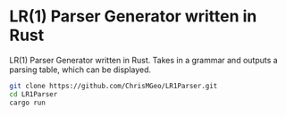 # LR(1) Parser Generator written in Rust
LR(1) Parser Generator written in Rust. Takes in a grammar and outputs a parsing table, which can be displayed.

```bash
git clone https://github.com/ChrisMGeo/LR1Parser.git
cd LR1Parser
cargo run
```
